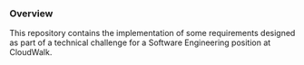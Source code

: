 ### Overview

This repository contains the implementation of some requirements designed as part of a technical challenge for a Software Engineering position at CloudWalk.

